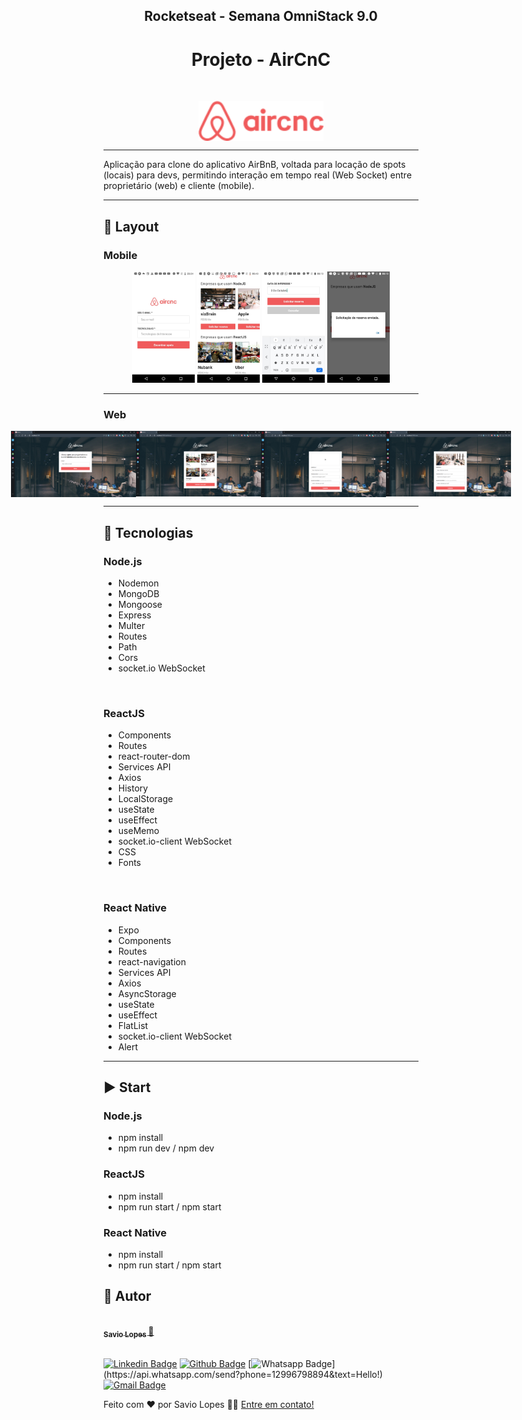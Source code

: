 <h2 align="center"> 
  Rocketseat - Semana OmniStack 9.0
</h2>
  
<h1 align="center"> 
  Projeto - AirCnC 
</h1>

<br>

<p align="center" style="display: flex; align-items: flex-start; justify-content: center;">
  <img alt="Omnistack9" title="#Omnistack9" src="./images/logo.png" width="200px">
</p>


---

Aplicação para clone do aplicativo AirBnB, voltada para locação de spots (locais) para devs, permitindo interação em tempo real (Web Socket) entre proprietário (web) e cliente (mobile).


---

## 🎨 Layout

### Mobile

<p align="center">
  <img alt="Omnistack9" title="#Omnistack9" src="./images/5.jfif" width="100px">
  <img alt="Omnistack9" title="#Omnistack9" src="./images/6.jfif" width="100px">
  <img alt="Omnistack9" title="#Omnistack9" src="./images/7.jfif" width="100px">
  <img alt="Omnistack9" title="#Omnistack9" src="./images/8.jfif" width="100px">
</p>

---

### Web

<p align="center" style="display: flex; align-items: flex-start; justify-content: center;">
  <img alt="Omnistack9" title="#Omnistack9" src="./images/1.png" width="200px">
  <img alt="Omnistack9" title="#Omnistack9" src="./images/2.png" width="200px">
  <img alt="Omnistack9" title="#Omnistack9" src="./images/3.png" width="200px">
  <img alt="Omnistack9" title="#Omnistack9" src="./images/4.png" width="200px">
</p>

---


## :rocket: Tecnologias
### Node.js
<ul>
  <li>Nodemon</li>
  <li>MongoDB</li>
  <li>Mongoose</li>
  <li>Express</li>
  <li>Multer</li>
  <li>Routes</li>
  <li>Path</li>
  <li>Cors</li>
  <li>socket.io WebSocket</li>
</ul>

<br>

### ReactJS
<ul>
  <li>Components</li>
  <li>Routes</li>
  <li>react-router-dom</li>
  <li>Services API</li>
  <li>Axios</li>
  <li>History</li>
  <li>LocalStorage</li>
  <li>useState</li>
  <li>useEffect</li>
  <li>useMemo</li>
  <li>socket.io-client WebSocket</li>
  <li>CSS</li>
  <li>Fonts</li>
</ul>

<br>

### React Native
<ul>
  <li>Expo</li>
  <li>Components</li>
  <li>Routes</li>
  <li>react-navigation</li>
  <li>Services API</li>
  <li>Axios</li>
  <li>AsyncStorage</li>
  <li>useState</li>
  <li>useEffect</li>
  <li>FlatList</li>
  <li>socket.io-client WebSocket</li>
  <li>Alert</li>
</ul>


---

## :arrow_forward: Start
### Node.js
<ul>
  <li>npm install</li>
  <li>npm run dev / npm dev</li>
</ul>


### ReactJS
<ul>
  <li>npm install</li>
  <li>npm run start / npm start</li>
</ul>


### React Native
<ul>
  <li>npm install</li>
  <li>npm run start / npm start</li>
</ul>




## 🦸 Autor

<a href="https://github.com/savio-2-lopes">
 <img style="border-radius: 50%;" src="https://avatars2.githubusercontent.com/u/60948849?s=460&u=689ef123d3278304945aca213bed7413645ea4a7&v=4" width="100px;" alt=""/>
 <br>
 <sub><b>    Savio Lopes </b></sub></a> <a href="https://github.com/savio-2-lopes" title="Github">  🚀</a>
 <br><br>
 
 
[![Linkedin Badge](https://img.shields.io/badge/savio-lopes-blue?style=flat-square&logo=Linkedin&logoColor=white&link=https://https://www.linkedin.com/in/savio-lopes/)](https://www.linkedin.com/in/savio-lopes/) 
[![Github Badge](https://img.shields.io/badge/-Github-000?style=flat-square&logo=Github&logoColor=white&link=https://github.com/savio-2-lopes)](https://github.com/savio-2-lopes)
[![Whatsapp Badge](https://img.shields.io/badge/-Whatsapp-4CA143?style=flat-square&labelColor=4CA143&logo=whatsapp&logoColor=white&link=https://api.whatsapp.com/send?phone=12996798894&text=Hello!)](https://api.whatsapp.com/send?phone=12996798894&text=Hello!)
[![Gmail Badge](https://img.shields.io/badge/-Gmail-c14438?style=flat-square&logo=Gmail&logoColor=white&link=mailto:savioaugulopes@gmail.com)](mailto:savioaugulopes@gmail.com)


Feito com ❤️ por Savio Lopes 👋🏽 [Entre em contato!](https://www.linkedin.com/in/savio-lopes/)
